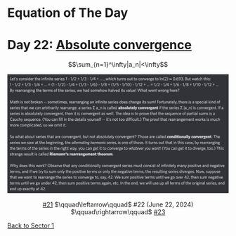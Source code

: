 # Equation of The Day

# Day 22: [Absolute convergence](https://en.wikipedia.org/wiki/Absolute_convergence)

$$\sum_{n=1}^\infty|a_n|<\infty$$

<picture><img alt="Day 22" src="0022.png"></picture>

<center><a href="0021.html">#21</a> $\qquad\leftarrow\qquad$ #22 (June 22, 2024) $\qquad\rightarrow\qquad$ <a href="0023.html">#23</a></center>

[Back to Sector 1](../0-63.md)